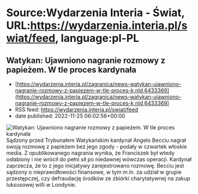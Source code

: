 # Source:Wydarzenia Interia - Świat, URL:https://wydarzenia.interia.pl/swiat/feed, language:pl-PL

## Watykan: Ujawniono nagranie rozmowy z papieżem. W tle proces kardynała
 - [https://wydarzenia.interia.pl/zagranica/news-watykan-ujawniono-nagranie-rozmowy-z-papiezem-w-tle-proces-k,nId,6433369](https://wydarzenia.interia.pl/zagranica/news-watykan-ujawniono-nagranie-rozmowy-z-papiezem-w-tle-proces-k,nId,6433369)
 - RSS feed: https://wydarzenia.interia.pl/swiat/feed
 - date published: 2022-11-25 06:02:56+00:00

<p><a href="https://wydarzenia.interia.pl/zagranica/news-watykan-ujawniono-nagranie-rozmowy-z-papiezem-w-tle-proces-k,nId,6433369"><img align="left" alt="Watykan: Ujawniono nagranie rozmowy z papieżem. W tle proces kardynała" src="https://i.iplsc.com/watykan-ujawniono-nagranie-rozmowy-z-papiezem-w-tle-proces-k/000GE4SCCGB99L65-C321.jpg" /></a>Sądzony przed Trybunałem Watykańskim kardynał Angelo Becciu nagrał swoją rozmowę z papieżem bez jego zgody - podały w czwartek włoskie media. Z opublikowanego nagrania wynika, że Franciszek był wtedy osłabiony i nie wrócił do pełni sił po niedawnej wówczas operacji. Kardynał zaprzecza, że to z jego inicjatywy zarejestrowano rozmowę. Becciu jest sądzony o nieprawidłowości finansowe, w tym m.in. za udział w grupie przestępczej, czy defraudację środków ze zbiórki charytatywnej na zakup luksusowej willi w Londynie.</p><br clear="all" />

